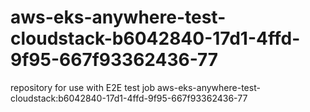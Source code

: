 # aws-eks-anywhere-test-cloudstack-b6042840-17d1-4ffd-9f95-667f93362436-77
repository for use with E2E test job aws-eks-anywhere-test-cloudstack:b6042840-17d1-4ffd-9f95-667f93362436-77
